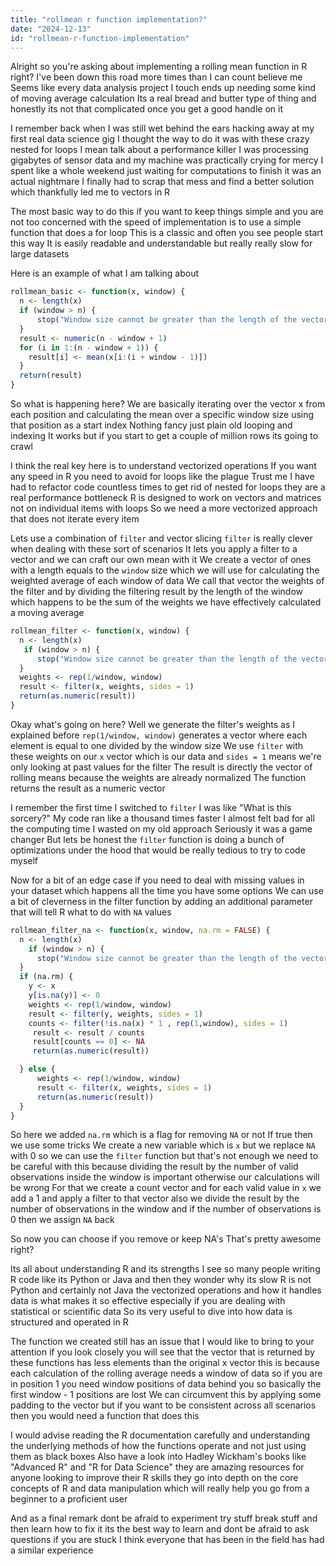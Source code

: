 ```yaml
---
title: "rollmean r function implementation?"
date: "2024-12-13"
id: "rollmean-r-function-implementation"
---
```


Alright so you're asking about implementing a rolling mean function in R right? I've been down this road more times than I can count believe me Seems like every data analysis project I touch ends up needing some kind of moving average calculation Its a real bread and butter type of thing and honestly its not that complicated once you get a good handle on it

I remember back when I was still wet behind the ears hacking away at my first real data science gig I thought the way to do it was with these crazy nested for loops I mean talk about a performance killer I was processing gigabytes of sensor data and my machine was practically crying for mercy I spent like a whole weekend just waiting for computations to finish it was an actual nightmare I finally had to scrap that mess and find a better solution which thankfully led me to vectors in R

The most basic way to do this if you want to keep things simple and you are not too concerned with the speed of implementation is to use a simple function that does a for loop This is a classic and often you see people start this way It is easily readable and understandable but really really slow for large datasets

Here is an example of what I am talking about

```R
rollmean_basic <- function(x, window) {
  n <- length(x)
  if (window > n) {
      stop("Window size cannot be greater than the length of the vector")
  }
  result <- numeric(n - window + 1)
  for (i in 1:(n - window + 1)) {
    result[i] <- mean(x[i:(i + window - 1)])
  }
  return(result)
}
```

So what is happening here? We are basically iterating over the vector x from each position and calculating the mean over a specific window size using that position as a start index Nothing fancy just plain old looping and indexing It works but if you start to get a couple of million rows its going to crawl

I think the real key here is to understand vectorized operations If you want any speed in R you need to avoid for loops like the plague Trust me I have had to refactor code countless times to get rid of nested for loops they are a real performance bottleneck R is designed to work on vectors and matrices not on individual items with loops So we need a more vectorized approach that does not iterate every item

Lets use a combination of `filter` and vector slicing `filter` is really clever when dealing with these sort of scenarios It lets you apply a filter to a vector and we can craft our own mean with it We create a vector of ones with a length equals to the `window` size which we will use for calculating the weighted average of each window of data We call that vector the weights of the filter and by dividing the filtering result by the length of the window which happens to be the sum of the weights we have effectively calculated a moving average

```R
rollmean_filter <- function(x, window) {
  n <- length(x)
   if (window > n) {
      stop("Window size cannot be greater than the length of the vector")
  }
  weights <- rep(1/window, window)
  result <- filter(x, weights, sides = 1)
  return(as.numeric(result))
}
```
Okay what's going on here? Well we generate the filter's weights as I explained before `rep(1/window, window)` generates a vector where each element is equal to one divided by the window size We use `filter` with these weights on our `x` vector which is our data and `sides = 1` means we're only looking at past values for the filter The result is directly the vector of rolling means because the weights are already normalized The function returns the result as a numeric vector

I remember the first time I switched to `filter` I was like "What is this sorcery?" My code ran like a thousand times faster I almost felt bad for all the computing time I wasted on my old approach Seriously it was a game changer But lets be honest the `filter` function is doing a bunch of optimizations under the hood that would be really tedious to try to code myself

Now for a bit of an edge case if you need to deal with missing values in your dataset which happens all the time you have some options We can use a bit of cleverness in the filter function by adding an additional parameter that will tell R what to do with `NA` values

```R
rollmean_filter_na <- function(x, window, na.rm = FALSE) {
  n <- length(x)
    if (window > n) {
      stop("Window size cannot be greater than the length of the vector")
  }
  if (na.rm) {
    y <- x
    y[is.na(y)] <- 0
    weights <- rep(1/window, window)
    result <- filter(y, weights, sides = 1)
    counts <- filter(!is.na(x) * 1 , rep(1,window), sides = 1)
     result <- result / counts
     result[counts == 0] <- NA
     return(as.numeric(result))

  } else {
      weights <- rep(1/window, window)
      result <- filter(x, weights, sides = 1)
      return(as.numeric(result))
  }
}
```

So here we added `na.rm` which is a flag for removing `NA` or not If true then we use some tricks We create a new variable which is `x` but we replace `NA` with 0 so we can use the `filter` function but that's not enough we need to be careful with this because dividing the result by the number of valid observations inside the window is important otherwise our calculations will be wrong For that we create a count vector and for each valid value in `x` we add a 1 and apply a filter to that vector also we divide the result by the number of observations in the window and if the number of observations is 0 then we assign `NA` back

So now you can choose if you remove or keep NA's That's pretty awesome right?

Its all about understanding R and its strengths I see so many people writing R code like its Python or Java and then they wonder why its slow R is not Python and certainly not Java the vectorized operations and how it handles data is what makes it so effective especially if you are dealing with statistical or scientific data So its very useful to dive into how data is structured and operated in R

The function we created still has an issue that I would like to bring to your attention if you look closely you will see that the vector that is returned by these functions has less elements than the original x vector this is because each calculation of the rolling average needs a window of data so if you are in position 1 you need window positions of data behind you so basically the first window - 1 positions are lost We can circumvent this by applying some padding to the vector but if you want to be consistent across all scenarios then you would need a function that does this

I would advise reading the R documentation carefully and understanding the underlying methods of how the functions operate and not just using them as black boxes Also have a look into Hadley Wickham's books like "Advanced R" and "R for Data Science" they are amazing resources for anyone looking to improve their R skills they go into depth on the core concepts of R and data manipulation which will really help you go from a beginner to a proficient user

And as a final remark dont be afraid to experiment try stuff break stuff and then learn how to fix it its the best way to learn and dont be afraid to ask questions if you are stuck I think everyone that has been in the field has had a similar experience
